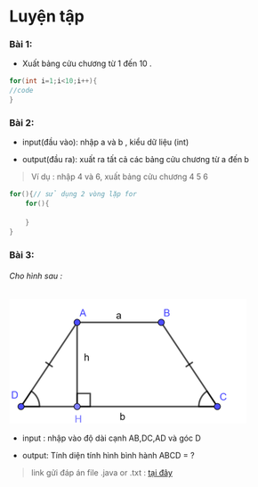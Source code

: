 # Luyện tập

### Bài 1:
- Xuất bảng cửu chương từ 1 đến 10 .

```Java
for(int i=1;i<10;i++){
//code 
}
```
### Bài 2:
- input(đầu vào): nhập a và b , kiểu dữ liệu (int) 

- output(đầu ra): xuất ra tất cả các bảng cửu chương từ a đến b

> Ví dụ : nhập 4 và 6, xuất bảng cửu chương 4 5 6

 ```Java
 for(){// sử dụng 2 vòng lặp for
     for(){

     }
 }
```
### Bài 3:
###### Cho hình sau :

!["Hình thang cân "](images/1.png)

- input : nhập vào độ dài cạnh AB,DC,AD và góc D

- output: Tính diện tính hình bình hành ABCD = ?

> link gửi đáp án file .java or .txt  : [tại đây](https://driveuploader.com/upload/1ibdhFSxCm) 


